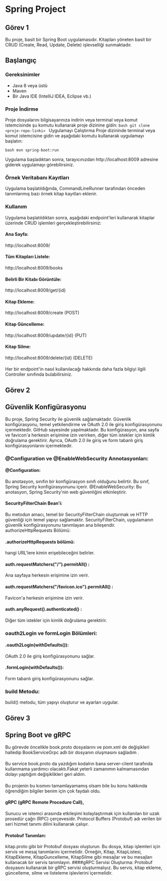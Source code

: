 # Spring Project
## Görev 1
Bu proje, basit bir Spring Boot uygulamasıdır. Kitapları yöneten basit bir CRUD (Create, Read, Update, Delete) işlevselliği sunmaktadır.

## Başlangıç

### Gereksinimler
- Java 8 veya üstü
- Maven
- Bir Java IDE (IntelliJ IDEA, Eclipse vb.)

### Proje İndirme
Proje dosyalarını bilgisayarınıza indirin veya terminal veya komut istemcisinde şu komutu kullanarak proje dizinine gidin:
```bash git clone <proje-repo-linki> ```
Uygulamayı Çalıştırma
Proje dizininde terminal veya komut istemcisine gidin ve aşağıdaki komutu kullanarak uygulamayı başlatın:

```bash mvn spring-boot:run ```


Uygulama başladıktan sonra, tarayıcınızdan http://localhost:8009 adresine giderek uygulamayı görebilirsiniz.

### Örnek Veritabanı Kayıtları
Uygulama başlatıldığında, CommandLineRunner tarafından önceden tanımlanmış bazı örnek kitap kayıtları eklenir.

### Kullanım
Uygulama başlatıldıktan sonra, aşağıdaki endpoint'leri kullanarak kitaplar üzerinde CRUD işlemleri gerçekleştirebilirsiniz:

#### Ana Sayfa: 
http://localhost:8009/
#### Tüm Kitapları Listele: 
http://localhost:8009/books
#### Belirli Bir Kitabı Görüntüle: 
http://localhost:8009/get/{id}
#### Kitap Ekleme: 
http://localhost:8009/create (POST)
#### Kitap Güncelleme: 
http://localhost:8009/update/{id} (PUT)
#### Kitap Silme: 
http://localhost:8009/delete/{id} (DELETE)
####
Her bir endpoint'in nasıl kullanılacağı hakkında daha fazla bilgiyi ilgili Controller sınıfında bulabilirsiniz.
####
## Görev 2
## Güvenlik Konfigürasyonu
Bu proje, Spring Security ile güvenlik sağlamaktadır.  Güvenlik konfigürasyonu, temel yetkilendirme ve OAuth 2.0 ile giriş konfigürasyonunu içermektedir. GitHub sayesinde yapılmaktadır.
Bu konfigürasyon, ana sayfa ve favicon'a herkesin erişimine izin verirken, diğer tüm istekler için kimlik doğrulama gerektirir. Ayrıca, OAuth 2.0 ile giriş ve form tabanlı giriş konfigürasyonlarını içermektedir.

### @Configuration ve @EnableWebSecurity Annotasyonları:

#### @Configuration: 
Bu anotasyon, sınıfın bir konfigürasyon sınıfı olduğunu belirtir. Bu sınıf, Spring Security konfigürasyonunu içerir.
@EnableWebSecurity: Bu anotasyon, Spring Security'nin web güvenliğini etkinleştirir.
#### SecurityFilterChain Bean'i:

Bu metodun amacı, temel bir SecurityFilterChain oluşturmak ve HTTP güvenliği için temel yapıyı sağlamaktır.
SecurityFilterChain, uygulamanın güvenlik konfigürasyonunu tanımlayan ana bileşendir.
authorizeHttpRequests Bölümü:

#### .authorizeHttpRequests bölümü: 
hangi URL'lere kimin erişebileceğini belirler.
#### auth.requestMatchers("/").permitAll() : 
Ana sayfaya herkesin erişimine izin verir.
#### auth.requestMatchers("/favicon.ico").permitAll() : 
Favicon'a herkesin erişimine izin verir.
#### auth.anyRequest().authenticated() : 
Diğer tüm istekler için kimlik doğrulama gerektirir.
### oauth2Login ve formLogin Bölümleri:

#### .oauth2Login(withDefaults()): 
OAuth 2.0 ile giriş konfigürasyonunu sağlar.
#### .formLogin(withDefaults()): 
Form tabanlı giriş konfigürasyonunu sağlar.
### build Metodu:
build() metodu, tüm yapıyı oluşturur ve ayarları uygular.

## Görev 3
## Spring Boot ve gRPC
Bu görevde öncelikle book.proto dosyalarını ve pom.xml de değişikleri halledip BookServiceGrpc adlı bir dosyanın oluşmasını sağladım .
####
Bu service book.proto da yazdığım kodalrın bana server-client tarafında kullanmama yardımcı olacaktı.Fakat yeterli zamanımın kalmamasından dolayı yaptığım değişiklikleri geri aldım.
####
Bu projenin bu kısmını tamamlayamamış olsam bile bu konu hakkında öğrendiğim bilgiler benim için çok faydalı oldu.
#### gRPC (gRPC Remote Procedure Call), 
Sunucu ve istemci arasında etkileşimi kolaylaştırmak için kullanılan bir uzak prosedür çağrı (RPC) çerçevesidir. Protocol Buffers (Protobuf) adı verilen bir seri hizmet tanımı dilini kullanarak çalışır.
#### Protobuf Tanımları:
kitap.proto gibi bir Protobuf dosyası oluşturun. Bu dosya, kitap işlemleri için servis ve mesaj tanımlarını içermelidir. Örneğin, Kitap, KitapListesi, KitapEkleme, KitapGuncelleme, KitapSilme gibi mesajlar ve bu mesajları kullanacak bir servis tanımlayın.
####gRPC Servisi Oluşturma:
Protobuf dosyasını kullanarak bir gRPC servisi oluşturmalıyız. Bu servis, kitap ekleme, güncelleme, silme ve listeleme işlevlerini içermelidir.


